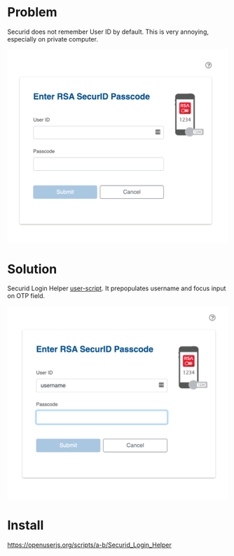 # Problem

Securid does not remember User ID by default. This is very annoying, especially on private computer.

![SecurID](img/SecurID.png)



# Solution

Securid Login Helper [user-script](https://en.wikipedia.org/wiki/Userscript).
It prepopulates username and focus input on OTP field.

![SecurID with user-script](img/SecurID_with_user-script.png)

# Install

https://openuserjs.org/scripts/a-b/Securid_Login_Helper
